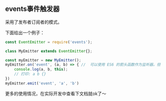 ## events事件触发器

采用了发布者订阅者的模式。

下面给出一个例子：

```javascript
const EventEmitter = require('events');

class MyEmitter extends EventEmitter{};

const myEmitter = new MyEmitter();
myEmitter.on('event', (a, b) => { //  可以使用 ES6 的箭头函数作为监听器。但 this 关键词不会指向 EventEmitter 实例：
    console.log(a, b, this);
    // 打印: a b {}
})
myEmitter.emit('event', 'a', 'b')
```

更多的使用情况，在实际开发中查看下文档就ok了～